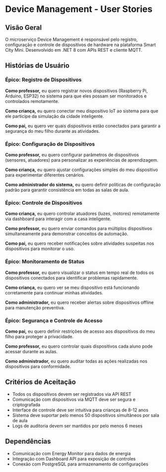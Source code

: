 # Device Management - User Stories

## Visão Geral
O microserviço Device Management é responsável pelo registro, configuração e controle de dispositivos de hardware na plataforma Smart City Mini. Desenvolvido em .NET 8 com APIs REST e cliente MQTT.

## Histórias de Usuário

### Épico: Registro de Dispositivos

**Como professor,** eu quero registrar novos dispositivos (Raspberry Pi, Arduino, ESP32) no sistema para que eles possam ser monitorados e controlados remotamente.

**Como criança,** eu quero conectar meu dispositivo IoT ao sistema para que ele participe da simulação da cidade inteligente.

**Como pai,** eu quero ver quais dispositivos estão conectados para garantir a segurança do meu filho durante as atividades.

### Épico: Configuração de Dispositivos

**Como professor,** eu quero configurar parâmetros de dispositivos (sensores, atuadores) para personalizar as experiências de aprendizagem.

**Como criança,** eu quero ajustar configurações simples do meu dispositivo para experimentar diferentes cenários.

**Como administrador do sistema,** eu quero definir políticas de configuração padrão para garantir consistência em todas as salas de aula.

### Épico: Controle de Dispositivos

**Como criança,** eu quero controlar atuadores (luzes, motores) remotamente via dashboard para interagir com a casa inteligente.

**Como professor,** eu quero enviar comandos para múltiplos dispositivos simultaneamente para demonstrar conceitos de automação.

**Como pai,** eu quero receber notificações sobre atividades suspeitas nos dispositivos para monitorar o uso.

### Épico: Monitoramento de Status

**Como professor,** eu quero visualizar o status em tempo real de todos os dispositivos conectados para identificar problemas rapidamente.

**Como criança,** eu quero ver se meu dispositivo está funcionando corretamente para continuar minhas atividades.

**Como administrador,** eu quero receber alertas sobre dispositivos offline para manutenção preventiva.

### Épico: Segurança e Controle de Acesso

**Como pai,** eu quero definir restrições de acesso aos dispositivos do meu filho para proteger a privacidade.

**Como professor,** eu quero controlar quais dispositivos cada aluno pode acessar durante as aulas.

**Como administrador,** eu quero auditar todas as ações realizadas nos dispositivos para conformidade.

## Critérios de Aceitação
- Todos os dispositivos devem ser registrados via API REST
- Comunicação com dispositivos via MQTT deve ser segura e criptografada
- Interface de controle deve ser intuitiva para crianças de 8-12 anos
- Sistema deve suportar pelo menos 50 dispositivos simultâneos por sala de aula
- Logs de auditoria devem ser mantidos por pelo menos 6 meses

## Dependências
- Comunicação com Energy Monitor para dados de energia
- Integração com Dashboard API para exposição de controles
- Conexão com PostgreSQL para armazenamento de configurações
